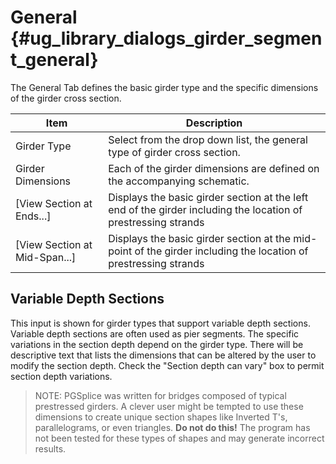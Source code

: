 General {#ug_library_dialogs_girder_segment_general}
==============================================
The General Tab defines the basic girder type and the specific dimensions of the girder cross section.

Item | Description
----|-----
Girder Type | Select from the drop down list, the general type of girder cross section.
Girder Dimensions | Each of the girder dimensions are defined on the accompanying schematic. 
[View Section at Ends...] | Displays the basic girder section at the left end of the girder including the location of prestressing strands
[View Section at Mid-Span...] | Displays the basic girder section at the mid-point of the girder including the location of prestressing strands

Variable Depth Sections
------------------------
This input is shown for girder types that support variable depth sections. Variable depth sections are often used as pier segments. The specific variations in the section depth depend on the girder type. There will be descriptive text that lists the dimensions that can be altered by the user to modify the section depth. Check the "Section depth can vary" box to permit section depth variations.


> NOTE: PGSplice was written for bridges composed of typical prestressed girders. A clever user might be tempted to use these dimensions to create unique section shapes like Inverted T's, parallelograms, or even triangles. **Do not do this!** The program has not been tested for these types of shapes and may generate incorrect results.

